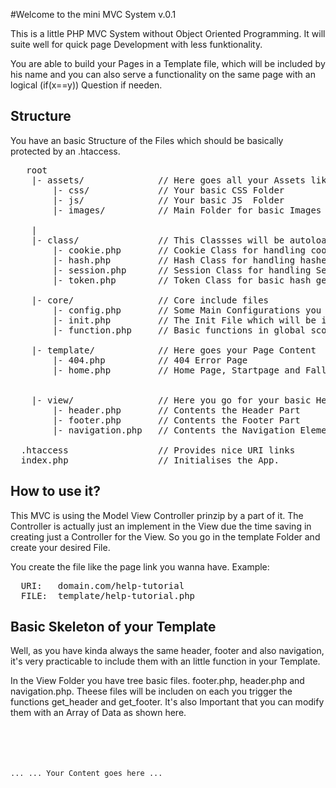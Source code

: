 #Welcome to the mini MVC System v.0.1

This is a little PHP MVC System without Object Oriented Programming.
It will suite well for quick page Development with less funktionality.

You are able to build your Pages in a Template file, which will be included
by his name and you can also serve a functionality on the same page with an
logical (if(x==y)) Question if needen.


## Structure
You have an basic Structure of the Files which should be basically protected by an .htaccess.
<pre>
   root
    |- assets/              // Here goes all your Assets like CSS, JS, SASS, images, icons, etc.
        |- css/             // Your basic CSS Folder
        |- js/              // Your basic JS  Folder
        |- images/          // Main Folder for basic Images and Icons.

    |
    |- class/               // This Classses will be autoloaded by their name
        |- cookie.php       // Cookie Class for handling cookies
        |- hash.php         // Hash Class for handling hashes
        |- session.php      // Session Class for handling Session Data
        |- token.php        // Token Class for basic hash generating

    |- core/                // Core include files
        |- config.php       // Some Main Configurations you may take
        |- init.php         // The Init File which will be included for the index.php
        |- function.php     // Basic functions in global scope
        
    |- template/            // Here goes your Page Content
        |- 404.php          // 404 Error Page
        |- home.php         // Home Page, Startpage and Fallback on first Page.


    |- view/                // Here you go for your basic Header, Footer and Navigation files.
        |- header.php       // Contents the Header Part
        |- footer.php       // Contents the Footer Part
        |- navigation.php   // Contents the Navigation Elements

  .htaccess                 // Provides nice URI links
  index.php                 // Initialises the App.
</pre>

## How to use it?
This MVC is using the Model View Controller prinzip by a part of it.
The Controller is actually just an implement in the View
due the time saving in creating just a Controller for the View.
So you go in the template Folder and create your desired File.

You create the file like the page link you wanna have. Example:
<pre>
  URI:   domain.com/help-tutorial
  FILE:  template/help-tutorial.php
</pre>

## Basic Skeleton of your Template
Well, as you have kinda always the same header, footer and also navigation,
it's very practicable to include them with an little function in your Template.

In the View Folder you have tree basic files. footer.php, header.php and navigation.php.
Theese files will be includen on each you trigger the functions get_header and get_footer.
It's also Important that you can modify them with an Array of Data as shown here.
<code><pre>
  <?php get_header(); ?>
  ...
  ... Your Content goes here
  ...
  <?php get_footer(); ?>
</pre></code>
